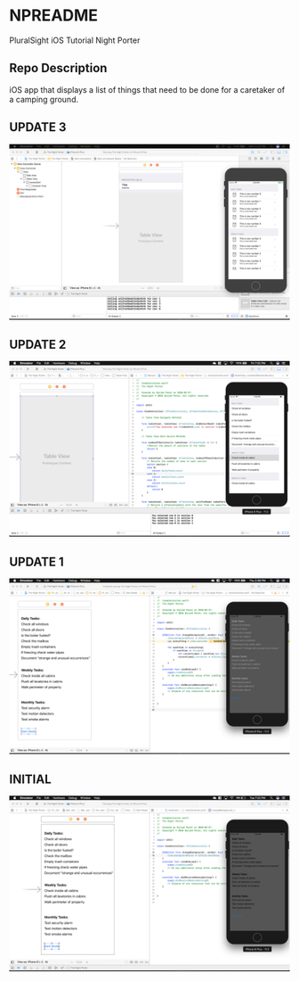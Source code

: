 # NPREADME
PluralSight iOS Tutorial Night Porter

## Repo Description
iOS app that displays a list of things that need to be done for a caretaker of a camping ground.

## UPDATE 3
![Update 3](Images/Update3.png)

## UPDATE 2
![Update 2](Images/Update2.png)

## UPDATE 1
![Update 1](Images/Update1.png)

## INITIAL
![initial app](Images/Initial.png)
